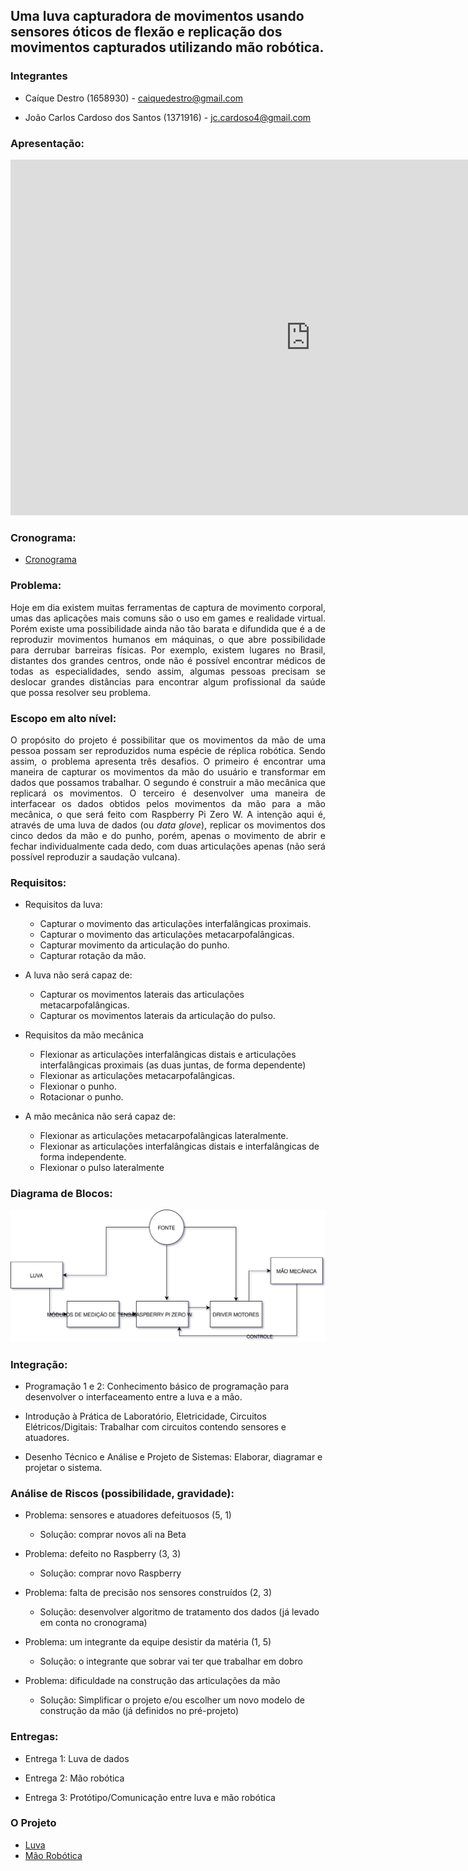 <!-- # [Mirror Hand](index.md) -->

## Uma luva capturadora de movimentos usando sensores óticos de flexão e replicação dos movimentos capturados utilizando mão robótica.

### Integrantes

 - Caíque Destro (1658930) - caiquedestro@gmail.com

 - João Carlos Cardoso dos Santos (1371916) - jc.cardoso4@gmail.com
 
### Apresentação:

<iframe src="https://docs.google.com/presentation/d/e/2PACX-1vRffG2Q6gzKz5Kw5BDXvtA4HoA5tJwQld_cZXNodl7iY-V_7_jIz_v5gzBc4bYqyP8XAek6BO6x0ram/embed?start=false&loop=false&delayms=3000" frameborder="0" width="960" height="569" allowfullscreen="true" mozallowfullscreen="true" webkitallowfullscreen="true"></iframe>

### Cronograma:

 - [Cronograma](https://docs.google.com/spreadsheets/d/1rPYKbOurIVPeYO_swWk3HFBk6oQO6jvVg92YagprTJc/edit?usp=sharing)

### Problema:

  <p align="justify">Hoje em dia existem muitas ferramentas de captura de movimento corporal, umas das aplicações mais comuns são o uso em games e realidade virtual. Porém existe uma possibilidade ainda não tão barata e difundida que é a de reproduzir movimentos humanos em máquinas, o que abre possibilidade para derrubar barreiras físicas. Por exemplo, existem lugares no Brasil, distantes dos grandes centros, onde não é possível encontrar médicos de todas as especialidades, sendo assim, algumas pessoas precisam se deslocar grandes distâncias para encontrar algum profissional da saúde que possa resolver seu problema.</p>

### Escopo em alto nível:

  <p align="justify">O propósito do projeto é possibilitar que os movimentos da mão de uma pessoa possam ser reproduzidos numa espécie de réplica robótica. Sendo assim, o problema apresenta três desafios. O primeiro é encontrar uma maneira de capturar os movimentos da mão do usuário e transformar em dados que possamos trabalhar. O segundo é construir a mão mecânica que replicará os movimentos. O terceiro é desenvolver uma maneira de interfacear os dados obtidos pelos movimentos da mão para a mão mecânica, o que será feito com Raspberry Pi Zero W.
  A intenção aqui é, através de uma luva de dados (ou <i>data glove</i>), replicar os movimentos dos cinco dedos da mão e do punho, porém, apenas o movimento de abrir e fechar individualmente cada dedo, com duas articulações apenas (não será possível reproduzir a saudação vulcana).</p>

### Requisitos:

 - Requisitos da luva:
   * Capturar o movimento das articulações interfalângicas proximais.
   * Capturar o movimento das articulações metacarpofalângicas.
   * Capturar movimento da articulação do punho.
   * Capturar rotação da mão.

 - A luva não será capaz de:
   * Capturar os movimentos laterais das articulações metacarpofalângicas.
   * Capturar os movimentos laterais da articulação do pulso.

 - Requisitos da mão mecânica
   * Flexionar as articulações interfalângicas distais e articulações interfalângicas proximais (as duas juntas, de forma dependente)
   * Flexionar as articulações metacarpofalângicas.
   * Flexionar o punho.
   * Rotacionar o punho.

 - A mão mecânica não será capaz de:
   * Flexionar as articulações metacarpofalângicas lateralmente.
   * Flexionar as articulações interfalângicas distais e interfalângicas de forma independente.
   * Flexionar o pulso lateralmente
   
### Diagrama de Blocos:

![diagramaBlocos](DiagramaMirrorHand.svg)

### Integração:

- Programação 1 e 2:
  Conhecimento básico de programação para desenvolver o interfaceamento entre a luva e a mão.

- Introdução à Prática de Laboratório, Eletricidade, Circuitos Elétricos/Digitais:
  Trabalhar com circuitos contendo sensores e atuadores.

- Desenho Técnico e Análise e Projeto de Sistemas:
  Elaborar, diagramar e projetar o sistema.

### Análise de Riscos (possibilidade, gravidade):

- Problema: sensores e atuadores defeituosos (5, 1)
  * Solução: comprar novos ali na Beta

- Problema: defeito no Raspberry (3, 3)
  * Solução: comprar novo Raspberry

- Problema: falta de precisão nos sensores construídos (2, 3)
  * Solução: desenvolver algoritmo de tratamento dos dados (já levado em conta no cronograma)

- Problema: um integrante da equipe desistir da matéria (1, 5)
  * Solução: o integrante que sobrar vai ter que trabalhar em dobro

- Problema: dificuldade na construção das articulações da mão
  * Solução: Simplificar o projeto e/ou escolher um novo modelo de construção da mão (já definidos no pré-projeto)
  
### Entregas:

- Entrega 1: Luva de dados

- Entrega 2: Mão robótica

- Entrega 3: Protótipo/Comunicação entre luva e mão robótica

### O Projeto

 - [Luva](luva.md)
 - [Mão Robótica](maomecanica.md)

